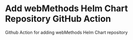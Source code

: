 # Add webMethods Helm Chart Repository GitHub Action
Github Action for adding webMethods Helm Chart repository

